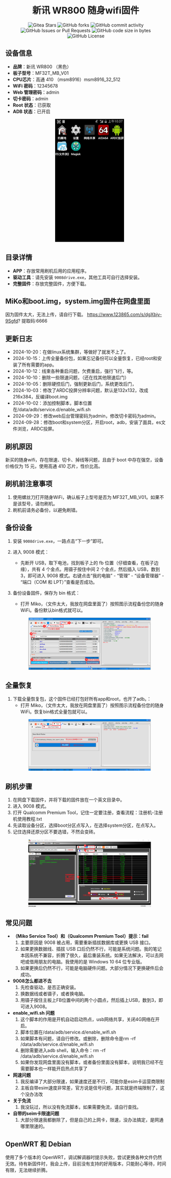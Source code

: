 
<p align="center">
<h1 align="center">新讯 WR800 随身wifi固件</h1>
</p>
<p align="center">
    <img alt="Gitea Stars" src="https://img.shields.io/github/stars/x7780/MF32T_MB_V01?style=flat-square&logo=GitHub">
    <img alt="GitHub forks" src="https://img.shields.io/github/forks/x7780/MF32T_MB_V01?style=flat-square&logo=GitHub">
    <img alt="GitHub commit activity" src="https://img.shields.io/github/commit-activity/t/x7780/MF32T_MB_V01?style=flat-square&logo=GitHub">
    <img alt="GitHub Issues or Pull Requests" src="https://img.shields.io/github/issues-closed-raw/x7780/MF32T_MB_V01?style=flat-square&logo=GitHub">
    <img alt="GitHub code size in bytes" src="https://img.shields.io/github/languages/code-size/x7780/MF32T_MB_V01?style=flat-square&logo=GitHub">
    <img alt="GitHub License" src="https://img.shields.io/github/license/x7780/MF32T_MB_V01?style=flat-square">
</p>

<!-- Start of Selection -->
## 设备信息
- **品牌**：新讯 WR800 （黑色）
- **板子型号**：MF32T_MB_V01
- **CPU芯片**：高通 410 （msm8916）msm8916_32_512
- **WiFi 密码**：12345678
- **Web 管理密码**：admin
- **切卡密码**：admin
- **Root 状态**：已获取
- **ADB 状态**：已开启
    <p align="center">
   <img src="img/image.png" style="max-width: 80%;" alt="刷机后演示">
   </p>
## 目录详情
- **APP**：存放常用刷机后用的应用程序。
- **驱动工具**：请先安装 `9008drive.exe`，其他工具可自行选择安装。
- **完整固件**：存放完整固件，方便下载。
## MiKo和boot.img，system.img固件在网盘里面
因为固件太大，无法上传，请自行下载。
https://www.123865.com/s/dgXbjv-9Sgfd?  提取码:6666
## 更新日志
- 2024-10-20：在做linux系统集群，等做好了就发不上了。
- 2024-10-15：上传全量备份包，如果忘记备份可以全量恢复，已经root和安装了所有需要的app。
- 2024-10-12：线束各种重启问题，欠费重启，强行飞行，等。
- 2024-10-10：删除一些限速问题，（还在找其他限速后门）
- 2024-10-05：删除硬控后门，强制更新后门，系统更改后门，
- 2024-10-03：修改了ARDC投屏分辨率问题，默认是132x132，改成216x384，反编译boot.img
- 2024-10-02：添加控制脚本，脚本位置在/data/adb/service.d/enable_wifi.sh
- 2024-09-29：修改web后台管理密码为admin，修改切卡密码为admin。
- 2024-09-28：修改boot和system分区，开启root，adb，安装了面具，es文件浏览，ARDC投屏。
## 刷机原因
新买的随身wifi，存在限速、切卡、掉线等问题，且由于 boot 中存在强空，设备价格仅为 15 元，使用高通 410 芯片，性价比高。

## 刷机前注意事项
1. 使用螺丝刀打开随身WiFi，确认板子上型号是否为 MF32T_MB_V01。如果不是该型号，请勿刷机。
2. 刷机前请务必备份，以避免刷错。

## 备份设备
1. 安装 `9008drive.exe`，一路点击“下一步”即可。
2. 进入 9008 模式：
   - 先断开 USB，取下电池，找到板子上的 fb 位置（仔细查看，在板子边缘），共有 4 个金点。用镊子按住中间 2 个金点，然后插入 USB，数到3，即可进入 9008 模式。右键点击“我的电脑” - “管理” - “设备管理器” - “端口（COM 和 LPT）”查看是否成功。

3. 备份设备固件，保存为 bin 格式：
   - 打开 Miko，（文件太大，我放在网盘里面了）按照图示流程备份您的随身WiFi。备份默认bin格式就可以。
    <p align="center">
   <img src="img/image-1.jpg" style="max-width: 80%;" alt="设备备份示意图">
   </p>
## 全量恢复
1. 下载全量恢复包，这个固件已经打包好所有app和root，也开了adb。：
   - 打开 Miko，（文件太大，我放在网盘里面了）按照图示流程备份您的随身WiFi。恢复bin格式全量包就可以。
    <p align="center">
   <img src="img/image-9.png" style="max-width: 80%;" alt="设备备份示意图">
   </p>

## 刷机步骤
1. 在网盘下载固件，并将下载的固件放在一个英文目录中。
2. 进入 9008 模式。
3. 打开 Qualcomm Premium Tool，记住一定要注册，查看流程：注册机-注册机使用教程.txt
4. 先读取设备分区，选择boot分区点写入，在选择system分区，在点写入。
5. 记住选择还原分区不要选错，不然会变砖。
   <p align="center">
   <img src="img/image-6.png" style="max-width: 80%;" alt="设备备份示意图">
   </p>

## 常见问题
- **（Miko Service Tool）和（Qualcomm Premium Tool）提示：fail**
  1. 主要原因是 9008 被占用，需要重新插拔数据库或更换 USB 接口。
  2. 如果更换数据线、插拔 USB 口后仍然不行，可能是系统问题。我的笔记本因系统不兼容，折腾了很久，最后重装系统。如果无法解决，可以去网吧或借用朋友的电脑。我使用的是 Windows 10 64 位专业版。
  3. 如果更换后仍然不行，可能是电脑硬件问题。大部分情况下更换硬件后会成功。
- **9008怎么都进不去**
  1. 先检查驱动，是否正确安装。
  2. 换数据线或者镊子，或者换电脑。
  3. 用镊子按住主板上FB位置中间的两个小圆点，然后插上USB，数到3，即可进入9008。
- **enable_wifi.sh 问题**
  1. 这个脚本的作用是开机自动启动热点，usb网络共享，关闭4G网络在开启。
  2. 脚本位置在/data/adb/service.d/enable_wifi.sh
  3. 如果脚本有问题，请自行修改。或删除，删除命令是rm -rf /data/adb/service.d/enable_wifi.sh
  4. 删除需要进入adb shell，输入命令：rm -rf /data/adb/service.d/enable_wifi.sh
  5. 如果你发现网盘里面没有脚本，或者备份里面没有脚本，说明我已经不在需要脚本也一样能开启热点共享了
- **网速问题**
  1. 我反编译了大部分限速，如果速度还是不行，可能你是esim卡运营商限制
  2. 主板自带esim速度非常差，官方说是信号问题，其实就是终端限制了，这个没办法改
- **关于免流**
  1. 我没玩过，所以没有免流脚本，如果需要免流，请自行查找。
- **自带的seim卡限速问题**
  1. 大部分限速我都删除了，但是自己的上网卡，限速，没办法搞定，是网通哪里限速的。
## OpenWRT 和 Debian
使用了多个版本的 OpenWRT，调试解调器时提示失败，尝试更换各种文件仍然无效。待有新固件时，我会上传，目前没有支持的好用版本，只能耐心等待，时间有限，无法继续折腾。